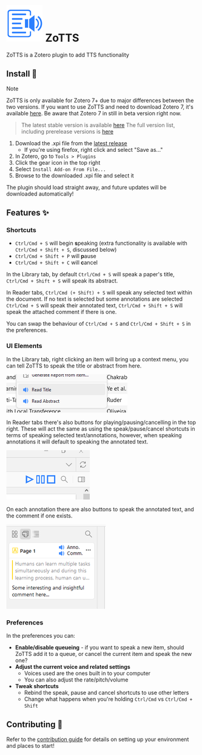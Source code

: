 # ![](addon/chrome/content/icons/favicon@48.svg) ZoTTS
ZoTTS is a Zotero plugin to add TTS functionality

## Install :rocket:

> [!NOTE]
> ZoTTS is only available for Zotero 7+ due to major differences between the two versions.
> If you want to use ZoTTS and need to download Zotero 7, it's available [here](https://www.zotero.org/support/beta_builds).
> Be aware that Zotero 7 in still in beta version right now.

> The latest stable version is available [here](https://github.com/ImperialSquid/zotero-zotts/releases/latest)
> The full version list, including prerelease versions is [here](https://github.com/ImperialSquid/zotero-zotts/releases)

1. Download the .xpi file from the [latest release](https://github.com/ImperialSquid/zotero-zotts/releases)
   - If you're using firefox, right click and select "Save as..."
2. In Zotero, go to `Tools > Plugins`
3. Click the gear icon in the top right
4. Select `Install Add-on From File...`
5. Browse to the downloaded .xpi file and select it

The plugin should load straight away, and future updates will be downloaded automatically!

## Features :sparkles:
### Shortcuts
- `Ctrl/Cmd + S` will begin **s**peaking (extra functionality is available with `Ctrl/Cmd + Shift + S`, discussed below)
- `Ctrl/Cmd + Shift + P` will **p**ause
- `Ctrl/Cmd + Shift + C` will **c**ancel

In the Library tab, by default `Ctrl/Cmd + S` will speak a paper's title, `Ctrl/Cmd + Shift + S` will speak its abstract.

In Reader tabs, `Ctrl/Cmd (+ Shift) + S` will speak any selected text within the document. If no text is selected but some annotations are selected `Ctrl/Cmd + S` will speak their annotated text, `Ctrl/Cmd + Shift + S` will speak the attached comment if there is one.

You can swap the behaviour of `Ctrl/Cmd + S` and `Ctrl/Cmd + Shift + S` in the preferences.

### UI Elements
In the Library tab, right clicking an item will bring up a context menu, you can tell ZoTTS to speak the title or abstract from here.

![](docs/resources/right-click-buttons.png)

In Reader tabs there's also buttons for playing/pausing/cancelling in the top right. These will act the same as using the speak/pause/cancel shortcuts in terms of speaking selected text/annotations, however, when speaking annotations it will default to speaking the annotated text.

![](docs/resources/play-pause-cancel-buttons.png)

On each annotation there are also buttons to speak the annotated text, and the comment if one exists.

![](docs/resources/anno-comm-buttons.png)

### Preferences
In the preferences you can:
- **Enable/disable queueing** - if you want to speak a new item, should ZoTTS add it to a queue, or cancel the current item and speak the new one?
- **Adjust the current voice and related settings**
  - Voices used are the ones built in to your computer
  - You can also adjust the rate/pitch/volume
- **Tweak shortcuts**
  - Rebind the speak, pause and cancel shortcuts to use other letters
  - Change what happens when you're holding `Ctrl/Cmd` vs `Ctrl/Cmd + Shift`

## Contributing :wrench:
Refer to the [contribution guide](docs/CONTRIBUTING.md) for details on setting up your environment and places to start!